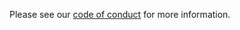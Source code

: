 Please see our [code of conduct](https://github.com/pystatgen/.github/blob/master/CODE_OF_CONDUCT.md) for more information.